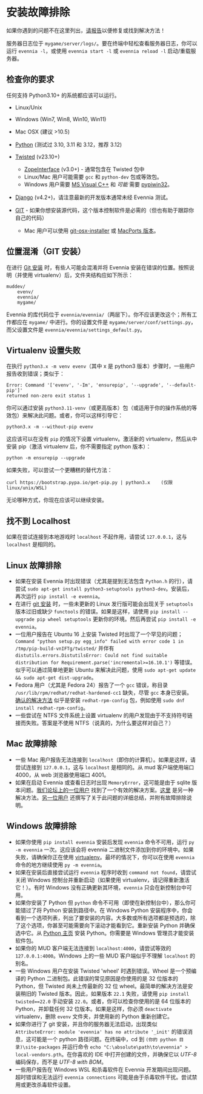 # 安装故障排除

如果你遇到的问题不在这里列出，[请报告](https://github.com/evennia/evennia/issues/new/choose)以便修复或找到解决方法！

服务器日志位于 `mygame/server/logs/`。要在终端中轻松查看服务器日志，你可以运行 `evennia -l`，或使用 `evennia start -l` 或 `evennia reload -l` 启动/重载服务器。

## 检查你的要求

任何支持 Python3.10+ 的系统都应该可以运行。
- Linux/Unix
- Windows (Win7, Win8, Win10, Win11)
- Mac OSX (建议 >10.5)

- [Python](https://www.python.org) (测试过 3.10, 3.11 和 3.12，推荐 3.12)
- [Twisted](https://twistedmatrix.com) (v23.10+)
  - [ZopeInterface](https://www.zope.org/Products/ZopeInterface) (v3.0+) - 通常包含在 Twisted 包中
  - Linux/Mac 用户可能需要 `gcc` 和 `python-dev` 包或等效包。
  - Windows 用户需要 [MS Visual C++](https://aka.ms/vs/16/release/vs_buildtools.exe) 和 *可能* 需要 [pypiwin32](https://pypi.python.org/pypi/pypiwin32)。
- [Django](https://www.djangoproject.com) (v4.2+)，请注意最新的开发版本通常未经 Evennia 测试。
- [GIT](https://git-scm.com/) - 如果你想安装源代码，这个版本控制软件是必需的（但也有助于跟踪你自己的代码）
  - Mac 用户可以使用 [git-osx-installer](https://code.google.com/p/git-osx-installer/) 或 [MacPorts 版本](https://git-scm.com/book/en/Getting-Started-Installing-Git#Installing-on-Mac)。

## 位置混淆（GIT 安装）

在进行 [Git 安装](./Installation-Git.md) 时，有些人可能会混淆并将 Evennia 安装在错误的位置。按照说明（并使用 virtualenv）后，文件夹结构应如下所示：

```
muddev/
    evenv/
    evennia/
    mygame/
```

Evennia 的库代码位于 `evennia/evennia/`（两层下）。你不应该更改这个；所有工作都应在 `mygame/` 中进行。你的设置文件是 `mygame/server/conf/settings.py`，而父设置文件是 `evennia/evennia/settings_default.py`。

## Virtualenv 设置失败

在执行 `python3.x -m venv evenv`（其中 x 是 python3 版本）步骤时，一些用户报告收到错误；类似于：

```
Error: Command '['evenv', '-Im', 'ensurepip', '--upgrade', '--default-pip']' 
returned non-zero exit status 1
```

你可以通过安装 `python3.11-venv`（或更高版本）包（或适用于你的操作系统的等效包）来解决此问题。或者，你可以这样引导它：

```
python3.x -m --without-pip evenv
```

这应该可以在没有 `pip` 的情况下设置 virtualenv。激活新的 virtualenv，然后从中安装 pip（激活 virtualenv 后，你不需要指定 python 版本）：

```
python -m ensurepip --upgrade
```

如果失败，可以尝试一个更糟糕的替代方法：

```
curl https://bootstrap.pypa.io/get-pip.py | python3.x    (仅限 linux/unix/WSL)
```

无论哪种方式，你现在应该可以继续安装。

## 找不到 Localhost

如果在尝试连接到本地游戏时 `localhost` 不起作用，请尝试 `127.0.0.1`，这与 `localhost` 是相同的。

## Linux 故障排除

- 如果在安装 Evennia 时出现错误（尤其是提到无法包含 `Python.h` 的行），请尝试 `sudo apt-get install python3-setuptools python3-dev`。安装后，再次运行 `pip install -e evennia`。
- 在进行 [git 安装](./Installation-Git.md) 时，一些未更新的 Linux 发行版可能会出现关于 `setuptools` 版本过旧或缺少 `functools` 的错误。如果是这样，请使用 `pip install --upgrade pip wheel setuptools` 更新你的环境。然后再尝试 `pip install -e evennia`。
- 一位用户报告在 Ubuntu 16 上安装 Twisted 时出现了一个罕见的问题；`Command "python setup.py egg_info" failed with error code 1 in /tmp/pip-build-vnIFTg/twisted/` 并伴有 `distutils.errors.DistutilsError: Could not find suitable distribution for Requirement.parse('incremental>=16.10.1')` 等错误。似乎可以通过简单地更新 Ubuntu 来解决此问题，使用 `sudo apt-get update && sudo apt-get dist-upgrade`。
- Fedora 用户（尤其是 Fedora 24）报告了一个 `gcc` 错误，称目录 `/usr/lib/rpm/redhat/redhat-hardened-cc1` 缺失，尽管 `gcc` 本身已安装。[确认的解决方法](https://gist.github.com/yograterol/99c8e123afecc828cb8c) 似乎是安装 `redhat-rpm-config` 包，例如使用 `sudo dnf install redhat-rpm-config`。
- 一些尝试在 NTFS 文件系统上设置 virtualenv 的用户发现由于不支持符号链接而失败。答案是不使用 NTFS（说真的，为什么要这样对自己？）

## Mac 故障排除

- 一些 Mac 用户报告无法连接到 `localhost`（即你的计算机）。如果是这样，请尝试连接到 `127.0.0.1`，这与 `localhost` 是相同的。从 mud 客户端使用端口 4000，从 web 浏览器使用端口 4001。
- 如果在启动 Evennia 或查看日志时出现 `MemoryError`，这可能是由于 sqlite 版本问题。[我们论坛上的一位用户](https://github.com/evennia/evennia/discussions/2637) 找到了一个有效的解决方案。[这里](https://github.com/evennia/evennia/issues/2854) 是另一种解决方法。[另一位用户](https://github.com/evennia/evennia/issues/3704) 还撰写了关于此问题的详细总结，并附有故障排除说明。

## Windows 故障排除

- 如果你使用 `pip install evennia` 安装后发现 `evennia` 命令不可用，运行 `py -m evennia` 一次。这应该会将 evennia 二进制文件添加到你的环境中。如果失败，请确保你正在使用 [virtualenv](./Installation-Git.md#virtualenv)。最坏的情况下，你可以在使用 `evennia` 命令的地方继续使用 `py -m evennia`。
- 如果在安装后直接尝试运行 `evennia` 程序时收到 `command not found`，请尝试关闭 Windows 控制台并重新启动（如果使用 virtualenv，请记得重新激活它！）。有时 Windows 没有正确更新其环境，`evennia` 只会在新控制台中可用。
- 如果你安装了 Python 但 `python` 命令不可用（即使在新控制台中），那么你可能错过了将 Python 安装到路径中。在 Windows Python 安装程序中，你会看到一个选项列表，列出了要安装的内容。大多数或所有选项都是预选的，除了这个选项，你甚至可能需要向下滚动才能看到它。重新安装 Python 并确保选中它。从 [Python 主页](https://www.python.org/downloads/windows/) 安装 Python。你需要是 Windows 管理员才能安装软件包。
- 如果你的 MUD 客户端无法连接到 `localhost:4000`，请尝试等效的 `127.0.0.1:4000`。Windows 上的一些 MUD 客户端似乎不理解 `localhost` 的别名。
- 一些 Windows 用户在安装 Twisted 'wheel' 时遇到错误。Wheel 是一个预编译的 Python 二进制包。此错误的常见原因是你使用的是 32 位版本的 Python，但 Twisted 尚未上传最新的 32 位 wheel。最简单的解决方法是安装稍旧的 Twisted 版本。因此，如果版本 `22.1` 失败，请使用 `pip install twisted==22.0` 手动安装 `22.0`。或者，你可以检查你使用的是 64 位版本的 Python，并卸载任何 32 位版本。如果是这样，你必须 `deactivate` virtualenv，删除 `evenv` 文件夹，并使用新的 Python 重新创建它。
- 如果你进行了 git 安装，并且你的服务器无法启动，出现类似 `AttributeError: module 'evennia' has no attribute '_init'` 的错误消息，这可能是一个 python 路径问题。在终端中，cd 到 `(你的 python 目录)\site-packages` 并运行命令 `echo "C:\absolute\path\to\evennia" > local-vendors.pth`。在你喜欢的 IDE 中打开创建的文件，并确保它以 *UTF-8* 编码保存，而不是 *UTF-8 with BOM*。
- 一些用户报告在 Windows WSL 和杀毒软件在 Evennia 开发期间出现问题。超时错误和无法运行 `evennia connections` 可能是由于杀毒软件干扰。尝试禁用或更改杀毒软件设置。
